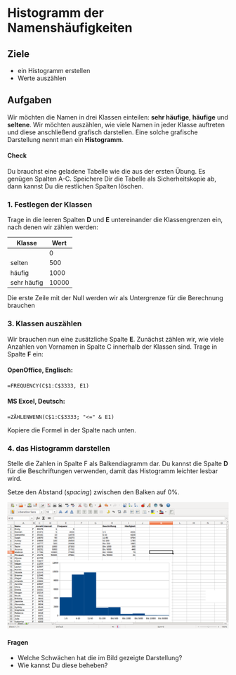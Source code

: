 
# Histogramm der Namenshäufigkeiten

## Ziele

* ein Histogramm erstellen
* Werte auszählen

## Aufgaben

Wir möchten die Namen in drei Klassen einteilen: **sehr häufige**, **häufige** und **seltene**. Wir möchten auszählen, wie viele Namen in jeder Klasse auftreten und diese anschließend grafisch darstellen. Eine solche grafische Darstellung nennt man ein **Histogramm**.

#### Check

Du brauchst eine geladene Tabelle wie die aus der ersten Übung. Es genügen Spalten A-C. Speichere Dir die Tabelle als Sicherheitskopie ab, dann kannst Du die restlichen Spalten löschen.


### 1. Festlegen der Klassen

Trage in die leeren Spalten **D** und **E** untereinander die Klassengrenzen ein, nach denen wir zählen werden:

| Klasse | Wert |
|--------|------|
|        |   0  |
| selten | 500  |
| häufig | 1000 |
| sehr häufig | 10000 |

Die erste Zeile mit der Null werden wir als Untergrenze für die Berechnung brauchen

### 3. Klassen auszählen

Wir brauchen nun eine zusätzliche Spalte **E**. Zunächst zählen wir, wie viele Anzahlen von Vornamen in Spalte C innerhalb der Klassen sind. Trage in Spalte **F** ein:

#### OpenOffice, Englisch:

    =FREQUENCY(C$1:C$3333, E1)

#### MS Excel, Deutsch:

    =ZÄHLENWENN(C$1:C$3333; "<=" & E1)

Kopiere die Formel in der Spalte nach unten.

### 4. das Histogramm darstellen

Stelle die Zahlen in Spalte F als Balkendiagramm dar.
Du kannst die Spalte **D** für die Beschriftungen verwenden, damit das Histogramm leichter lesbar wird.

Setze den Abstand (*spacing*) zwischen den Balken auf 0%.

![Histogramm](images/histogramm.png)

#### Fragen

* Welche Schwächen hat die im Bild gezeigte Darstellung?
* Wie kannst Du diese beheben?

